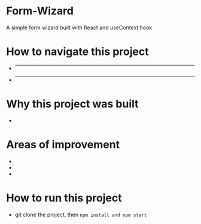 # Form-Wizard
A simple form wizard built with React and useContext hook

# How to navigate this project

- *********************
- *********************


# Why this project was built
- 

# Areas of improvement
- 
- 
- 

# How to run this project
- git clone the project, then ```npm install and npm start ```
